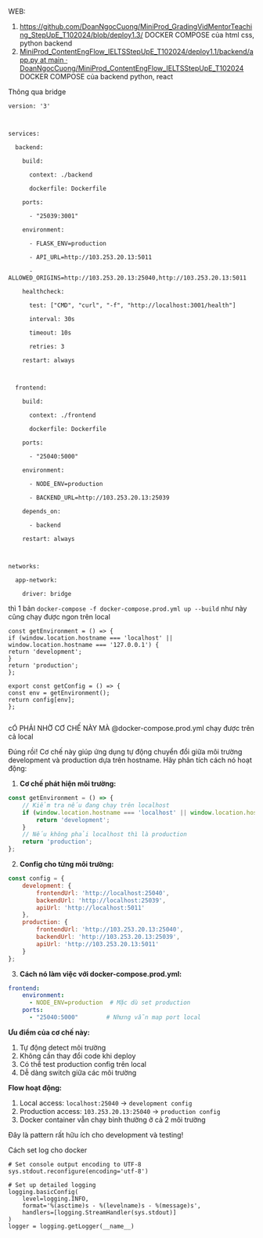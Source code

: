 
WEB: 

1. https://github.com/DoanNgocCuong/MiniProd_GradingVidMentorTeaching_StepUpE_T102024/blob/deploy1.3/ DOCKER COMPOSE của html css, python backend
2. [MiniProd_ContentEngFlow_IELTSStepUpE_T102024/deploy1.1/backend/app.py at main · DoanNgocCuong/MiniProd_ContentEngFlow_IELTSStepUpE_T102024](https://github.com/DoanNgocCuong/MiniProd_ContentEngFlow_IELTSStepUpE_T102024/blob/main/deploy1.1/backend/app.py)
DOCKER COMPOSE của backend python, react



Thông qua bridge 

```
version: '3'

  

services:

  backend:

    build:

      context: ./backend

      dockerfile: Dockerfile

    ports:

      - "25039:3001"

    environment:

      - FLASK_ENV=production

      - API_URL=http://103.253.20.13:5011

      - ALLOWED_ORIGINS=http://103.253.20.13:25040,http://103.253.20.13:5011

    healthcheck:

      test: ["CMD", "curl", "-f", "http://localhost:3001/health"]

      interval: 30s

      timeout: 10s

      retries: 3

    restart: always

  

  frontend:

    build:

      context: ./frontend

      dockerfile: Dockerfile

    ports:

      - "25040:5000"

    environment:

      - NODE_ENV=production

      - BACKEND_URL=http://103.253.20.13:25039

    depends_on:

      - backend

    restart: always

  

networks:

  app-network:

    driver: bridge
```

thì 1 bản `docker-compose -f docker-compose.prod.yml up --build` như này cũng chạy được ngon trên local

```
const getEnvironment = () => {  
if (window.location.hostname === 'localhost' || window.location.hostname === '127.0.0.1') {  
return 'development';  
}  
return 'production';  
};  
  
export const getConfig = () => {  
const env = getEnvironment();  
return config[env];  
};  
  

```
  
cÓ PHẢI NHỜ CƠ CHẾ NÀY MÀ @docker-compose.prod.yml chạy được trên cả local


Đúng rồi! Cơ chế này giúp ứng dụng tự động chuyển đổi giữa môi trường development và production dựa trên hostname. Hãy phân tích cách nó hoạt động:

1. **Cơ chế phát hiện môi trường:**
````javascript:deploy1.3_streamingHardCode/frontend/config.js
const getEnvironment = () => {
    // Kiểm tra nếu đang chạy trên localhost
    if (window.location.hostname === 'localhost' || window.location.hostname === '127.0.0.1') {
        return 'development';
    }
    // Nếu không phải localhost thì là production
    return 'production';
};
````

2. **Config cho từng môi trường:**
````javascript
const config = {
    development: {
        frontendUrl: 'http://localhost:25040',
        backendUrl: 'http://localhost:25039',
        apiUrl: 'http://localhost:5011'
    },
    production: {
        frontendUrl: 'http://103.253.20.13:25040',
        backendUrl: 'http://103.253.20.13:25039',
        apiUrl: 'http://103.253.20.13:5011'
    }
};
````

3. **Cách nó làm việc với docker-compose.prod.yml:**
````yaml
frontend:
    environment:
      - NODE_ENV=production  # Mặc dù set production
    ports:
      - "25040:5000"        # Nhưng vẫn map port local
````

**Ưu điểm của cơ chế này:**
1. Tự động detect môi trường
2. Không cần thay đổi code khi deploy
3. Có thể test production config trên local
4. Dễ dàng switch giữa các môi trường

**Flow hoạt động:**
1. Local access: `localhost:25040` → `development config`
2. Production access: `103.253.20.13:25040` → `production config`
3. Docker container vẫn chạy bình thường ở cả 2 môi trường

Đây là pattern rất hữu ích cho development và testing!



Cách set log cho docker 
```
# Set console output encoding to UTF-8
sys.stdout.reconfigure(encoding='utf-8')

# Set up detailed logging
logging.basicConfig(
    level=logging.INFO,
    format='%(asctime)s - %(levelname)s - %(message)s',
    handlers=[logging.StreamHandler(sys.stdout)]
)
logger = logging.getLogger(__name__)
```




